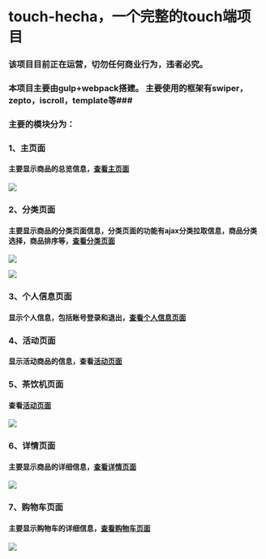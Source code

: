 # touch-hecha，一个完整的touch端项目

### 该项目目前正在运营，切勿任何商业行为，违者必究。 ###

### 本项目主要由gulp+webpack搭建。 主要使用的框架有swiper，zepto，iscroll，template等###

### 主要的模块分为： ###
### 1、主页面 ###
#### 主要显示商品的总览信息，[查看主页面](http://www.takozhang.cn/touch-hecha/index.html) ####
![](http://oe51jhwvd.bkt.clouddn.com/hecha-index.jpg)

### 2、分类页面 ###
#### 主要显示商品的分类页面信息，分类页面的功能有ajax分类拉取信息，商品分类选择，商品排序等，[查看分类页面](http://www.takozhang.cn/touch-hecha/sort.html) ####
![](http://oe51jhwvd.bkt.clouddn.com/hecha-fenlei.jpg)

![](http://oe51jhwvd.bkt.clouddn.com/hecha-paixu.jpg)

### 3、个人信息页面 ###
#### 显示个人信息，包括账号登录和退出，[查看个人信息页面](http://www.takozhang.cn/touch-hecha/my.html) ####

### 4、活动页面 ###
#### 显示活动商品的信息，查看[活动页面](http://www.takozhang.cn/touch-hecha/activity.html) ####

### 5、茶饮机页面 ###
#### 查看[活动页面](http://www.takozhang.cn/touch-hecha/machine.html) ####
![](http://oe51jhwvd.bkt.clouddn.com/hecha-machine.jpg)

### 6、详情页面 ###
#### 主要显示商品的详细信息，[查看详情页面](查看[活动页面](http://www.takozhang.cn/touch-hecha/detail.html?010101)) ####
![](http://oe51jhwvd.bkt.clouddn.com/hecha-detail.jpg)

### 7、购物车页面 ###
#### 主要显示购物车的详细信息，[查看购物车页面](查看[购物车页面](http://www.takozhang.cn/touch-hecha/shoppingCart.html))  ####
![](http://oe51jhwvd.bkt.clouddn.com/hecha-shoppingCart.jpg)